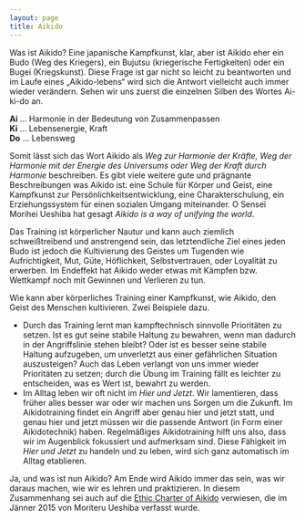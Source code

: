 ```yaml
---
layout: page
title: Aikido
---
```


<div class="container block" markdown="1">
Was ist Aikido? Eine japanische Kampfkunst, klar, aber ist Aikido eher ein Budo (Weg des Kriegers), ein Bujutsu (kriegerische Fertigkeiten) oder ein Bugei (Kriegskunst). Diese Frage ist gar nicht so leicht zu beantworten und im Laufe eines „Aikido-lebens“ wird sich die Antwort vielleicht auch immer wieder verändern. Sehen wir uns zuerst die einzelnen Silben des Wortes Ai-ki-do an.

**Ai** … Harmonie in der Bedeutung von Zusammenpassen   
**Ki** … Lebensenergie, Kraft   
**Do** … Lebensweg   

Somit lässt sich das Wort Aikido als _Weg zur Harmonie der Kräfte, Weg der Harmonie mit der Energie des Universums oder Weg der Kraft durch Harmonie_ beschreiben. Es gibt viele weitere gute und prägnante Beschreibungen was Aikido ist: eine Schule für Körper und Geist, eine Kampfkunst zur Persönlichkeitsentwicklung, eine Charakterschulung, ein Erziehungssystem für einen sozialen Umgang miteinander. O Sensei Morihei Ueshiba hat gesagt _Aikido is a way of unifying the world_.

Das Training ist körperlicher Nautur und kann auch ziemlich schweißtreibend und anstrengend sein, das letztendliche Ziel eines jeden Budo ist jedoch die Kultivierung des Geistes um Tugenden wie Aufrichtigkeit, Mut, Güte, Höflichkeit, Selbstvertrauen, oder Loyalität zu erwerben. Im Endeffekt hat Aikido weder etwas mit Kämpfen bzw. Wettkampf noch mit Gewinnen und Verlieren zu tun.

Wie kann aber körperliches Training einer Kampfkunst, wie Aikido, den Geist des Menschen kultivieren. Zwei Beispiele dazu.

* Durch das Training lernt man kampftechnisch sinnvolle Prioritäten zu setzen. Ist es gut seine stabile Haltung zu bewahren, wenn man dadurch in der Angriffslinie stehen bleibt? Oder ist es besser seine stabile Haltung aufzugeben, um unverletzt aus einer gefährlichen Situation auszusteigen? Auch das Leben verlangt von uns immer wieder Prioritäten zu setzen; durch die Übung im Training fällt es leichter zu entscheiden, was es Wert ist, bewahrt zu werden.
* Im Alltag leben wir oft nicht im _Hier und Jetzt_. Wir lamentieren, dass früher alles besser war oder wir machen uns Sorgen um die Zukunft. Im Aikidotraining findet ein Angriff aber genau hier und jetzt statt, und genau hier und jetzt müssen wir die passende Antwort (in Form einer Aikidotechnik) haben. Regelmäßiges Aikidotraining hilft uns also, dass wir im Augenblick fokussiert und aufmerksam sind. Diese Fähigkeit im _Hier und Jetzt_ zu handeln und zu leben, wird sich ganz automatisch im Alltag etablieren.

Ja, und was ist nun Aikido? Am Ende wird Aikido immer das sein, was wir daraus machen, wie wir es lehren und praktizieren. In diesem Zusammenhang sei auch auf die [Ethic Charter of Aikido](http://www.aikikai.or.jp/eng/pdf/rinri.pdf) verwiesen, die im Jänner 2015 von Moriteru Ueshiba verfasst wurde.

</div>